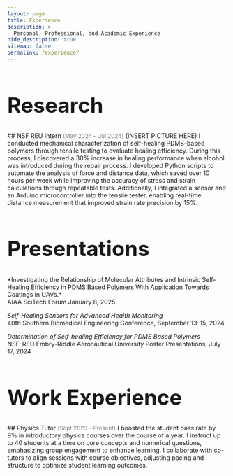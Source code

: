 ```yaml
---
layout: page
title: Experience
description: >
  Personal, Professional, and Academic Experience
hide_description: true
sitemap: false
permalink: /experience/
---
```


<h1 style="font-size: 3rem;">Research</h1>
## NSF REU Intern <span style="font-size: small; color: gray;">(May 2024 – Jul 2024)</span>
(INSERT PICTURE HERE)
I conducted mechanical characterization of self-healing PDMS-based polymers through tensile testing to evaluate healing efficiency. During this process, I discovered a 30% increase in healing performance when alcohol was introduced during the repair process. I developed Python scripts to automate the analysis of force and distance data, which saved over 10 hours per week while improving the accuracy of stress and strain calculations through repeatable tests. Additionally, I integrated a sensor and an Arduino microcontroller into the tensile tester, enabling real-time distance measurement that improved strain rate precision by 15%.

<h1 style="font-size: 3rem;">Presentations</h1>
*Investigating the Relationship of Molecular Attributes and Intrinsic Self-Healing Efficiency in PDMS 
Based Polymers With Application Towards Coatings in UAVs.*<br>AIAA SciTech Forum January 8, 2025

*Self-Healing Sensors for Advanced Health Monitoring*<br>40th Southern Biomedical Engineering Conference, September 13-15, 2024

*Determination of Self-healing Efficiency for PDMS Based Polymers*<br>NSF-REU Embry-Riddle Aeronautical University Poster Presentations, July 17, 2024

<h1 style="font-size: 3rem;">Work Experience</h1>
## Physics Tutor <span style="font-size: small; color: gray;">(Sept 2023 - Present)</span>
I boosted the student pass rate by 9% in introductory physics courses over the course of a year. I instruct up to 40 students at a time on core concepts and numerical questions, emphasizing group engagement to enhance learning. I collaborate with co-tutors to align sessions with course objectives, adjusting pacing and structure to optimize student learning outcomes.
